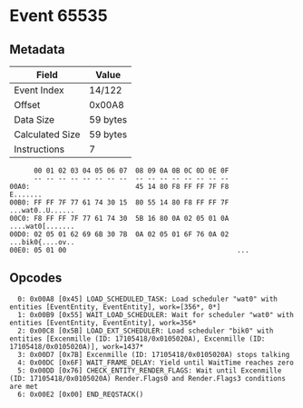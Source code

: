 # Event 65535

## Metadata

| Field           | Value    |
|-----------------|----------|
| Event Index     | 14/122   |
| Offset          | 0x00A8   |
| Data Size       | 59 bytes |
| Calculated Size | 59 bytes |
| Instructions    | 7        |

```
      00 01 02 03 04 05 06 07  08 09 0A 0B 0C 0D 0E 0F
      -- -- -- -- -- -- -- --  -- -- -- -- -- -- -- --
00A0:                          45 14 80 F8 FF FF 7F F8          E.......
00B0: FF FF 7F 77 61 74 30 15  80 55 14 80 F8 FF FF 7F  ...wat0..U......
00C0: F8 FF FF 7F 77 61 74 30  5B 16 80 0A 02 05 01 0A  ....wat0[.......
00D0: 02 05 01 62 69 6B 30 7B  0A 02 05 01 6F 76 0A 02  ...bik0{....ov..
00E0: 05 01 00                                          ...             
```

## Opcodes

```
  0: 0x00A8 [0x45] LOAD_SCHEDULED_TASK: Load scheduler "wat0" with entities [EventEntity, EventEntity], work=[356*, 0*]
  1: 0x00B9 [0x55] WAIT_LOAD_SCHEDULER: Wait for scheduler "wat0" with entities [EventEntity, EventEntity], work=356*
  2: 0x00C8 [0x5B] LOAD_EXT_SCHEDULER: Load scheduler "bik0" with entities [Excenmille (ID: 17105418/0x0105020A), Excenmille (ID: 17105418/0x0105020A)], work=1437*
  3: 0x00D7 [0x7B] Excenmille (ID: 17105418/0x0105020A) stops talking
  4: 0x00DC [0x6F] WAIT_FRAME_DELAY: Yield until WaitTime reaches zero
  5: 0x00DD [0x76] CHECK_ENTITY_RENDER_FLAGS: Wait until Excenmille (ID: 17105418/0x0105020A) Render.Flags0 and Render.Flags3 conditions are met
  6: 0x00E2 [0x00] END_REQSTACK()
```
